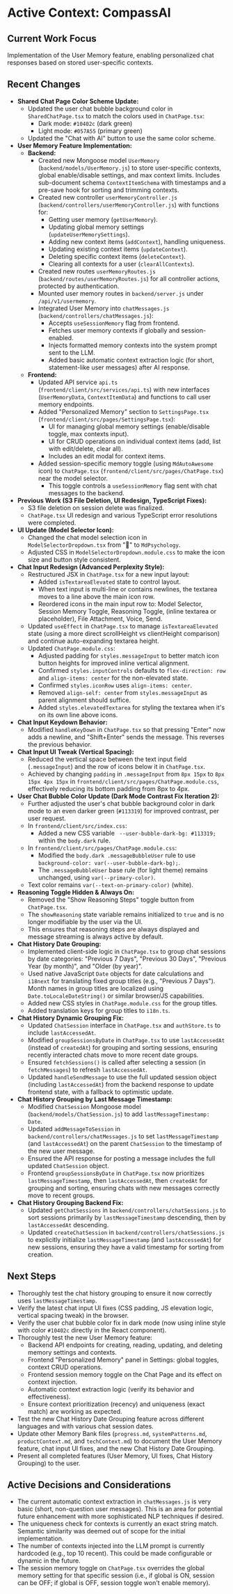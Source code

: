 # Active Context: CompassAI

## Current Work Focus
Implementation of the User Memory feature, enabling personalized chat responses based on stored user-specific contexts.

## Recent Changes
- **Shared Chat Page Color Scheme Update:**
    - Updated the user chat bubble background color in `SharedChatPage.tsx` to match the colors used in `ChatPage.tsx`:
        - Dark mode: `#10402c` (dark green)
        - Light mode: `#057A55` (primary green)
    - Updated the "Chat with AI" button to use the same color scheme.
- **User Memory Feature Implementation:**
    - **Backend:**
        - Created new Mongoose model `UserMemory` (`backend/models/UserMemory.js`) to store user-specific contexts, global enable/disable settings, and max context limits. Includes sub-document schema `ContextItemSchema` with timestamps and a pre-save hook for sorting and trimming contexts.
        - Created new controller `userMemoryController.js` (`backend/controllers/userMemoryController.js`) with functions for:
            - Getting user memory (`getUserMemory`).
            - Updating global memory settings (`updateUserMemorySettings`).
            - Adding new context items (`addContext`), handling uniqueness.
            - Updating existing context items (`updateContext`).
            - Deleting specific context items (`deleteContext`).
            - Clearing all contexts for a user (`clearAllContexts`).
        - Created new routes `userMemoryRoutes.js` (`backend/routes/userMemoryRoutes.js`) for all controller actions, protected by authentication.
        - Mounted user memory routes in `backend/server.js` under `/api/v1/usermemory`.
        - Integrated User Memory into `chatMessages.js` (`backend/controllers/chatMessages.js`):
            - Accepts `useSessionMemory` flag from frontend.
            - Fetches user memory contexts if globally and session-enabled.
            - Injects formatted memory contexts into the system prompt sent to the LLM.
            - Added basic automatic context extraction logic (for short, statement-like user messages) after AI response.
    - **Frontend:**
        - Updated API service `api.ts` (`frontend/client/src/services/api.ts`) with new interfaces (`UserMemoryData`, `ContextItemData`) and functions to call user memory endpoints.
        - Added "Personalized Memory" section to `SettingsPage.tsx` (`frontend/client/src/pages/SettingsPage.tsx`):
            - UI for managing global memory settings (enable/disable toggle, max contexts input).
            - UI for CRUD operations on individual context items (add, list with edit/delete, clear all).
            - Includes an edit modal for context items.
        - Added session-specific memory toggle (using `MdAutoAwesome` icon) to `ChatPage.tsx` (`frontend/client/src/pages/ChatPage.tsx`) near the model selector.
            - This toggle controls a `useSessionMemory` flag sent with chat messages to the backend.
- **Previous Work (S3 File Deletion, UI Redesign, TypeScript Fixes):**
    - S3 file deletion on session delete was finalized.
    - `ChatPage.tsx` UI redesign and various TypeScript error resolutions were completed.
- **UI Update (Model Selector Icon):**
    - Changed the chat model selection icon in `ModelSelectorDropdown.tsx` from "🤖" to `MdPsychology`.
    - Adjusted CSS in `ModelSelectorDropdown.module.css` to make the icon size and button style consistent.
- **Chat Input Redesign (Advanced Perplexity Style):**
    - Restructured JSX in `ChatPage.tsx` for a new input layout:
        - Added `isTextareaElevated` state to control layout.
        - When text input is multi-line or contains newlines, the textarea moves to a line above the main icon row.
        - Reordered icons in the main input row to: Model Selector, Session Memory Toggle, Reasoning Toggle, (inline textarea or placeholder), File Attachment, Voice, Send.
    - Updated `useEffect` in `ChatPage.tsx` to manage `isTextareaElevated` state (using a more direct scrollHeight vs clientHeight comparison) and continue auto-expanding textarea height.
    - Updated `ChatPage.module.css`:
        - Adjusted padding for `styles.messageInput` to better match icon button heights for improved inline vertical alignment.
        - Confirmed `styles.inputControls` defaults to `flex-direction: row` and `align-items: center` for the non-elevated state.
        - Confirmed `styles.iconRow` uses `align-items: center`.
        - Removed `align-self: center` from `styles.messageInput` as parent alignment should suffice.
        - Added `styles.elevatedTextarea` for styling the textarea when it's on its own line above icons.
- **Chat Input Keydown Behavior:**
    - Modified `handleKeyDown` in `ChatPage.tsx` so that pressing "Enter" now adds a newline, and "Shift+Enter" sends the message. This reverses the previous behavior.
- **Chat Input UI Tweak (Vertical Spacing):**
    - Reduced the vertical space between the text input field (`.messageInput`) and the row of icons below it in `ChatPage.tsx`.
    - Achieved by changing `padding` in `.messageInput` from `8px 15px` to `8px 15px 4px 15px` in `frontend/client/src/pages/ChatPage.module.css`, effectively reducing its bottom padding from 8px to 4px.
- **User Chat Bubble Color Update (Dark Mode Contrast Fix Iteration 2):**
    - Further adjusted the user's chat bubble background color in dark mode to an even darker green (`#113319`) for improved contrast, per user request.
    - In `frontend/client/src/index.css`:
        - Added a new CSS variable ` --user-bubble-dark-bg: #113319;` within the `body.dark` rule.
    - In `frontend/client/src/pages/ChatPage.module.css`:
        - Modified the `body.dark .messageBubbleUser` rule to use `background-color: var(--user-bubble-dark-bg);`.
        - The `.messageBubbleUser` base rule (for light theme) remains unchanged, using `var(--primary-color)`.
    - Text color remains `var(--text-on-primary-color)` (white).
- **Reasoning Toggle Hidden & Always On:**
    - Removed the "Show Reasoning Steps" toggle button from `ChatPage.tsx`.
    - The `showReasoning` state variable remains initialized to `true` and is no longer modifiable by the user via the UI.
    - This ensures that reasoning steps are always displayed and message streaming is always active by default.
- **Chat History Date Grouping:**
    - Implemented client-side logic in `ChatPage.tsx` to group chat sessions by date categories: "Previous 7 Days", "Previous 30 Days", "Previous Year (by month)", and "Older (by year)".
    - Used native JavaScript `Date` objects for date calculations and `i18next` for translating fixed group titles (e.g., "Previous 7 Days"). Month names in group titles are localized using `Date.toLocaleDateString()` or similar browser/JS capabilities.
    - Added new CSS styles in `ChatPage.module.css` for the group titles.
    - Added translation keys for group titles to `i18n.ts`.
- **Chat History Dynamic Grouping Fix:**
    - Updated `ChatSession` interface in `ChatPage.tsx` and `authStore.ts` to include `lastAccessedAt`.
    - Modified `groupSessionsByDate` in `ChatPage.tsx` to use `lastAccessedAt` (instead of `createdAt`) for grouping and sorting sessions, ensuring recently interacted chats move to more recent date groups.
    - Ensured `fetchSessions()` is called after selecting a session (in `fetchMessages`) to refresh `lastAccessedAt`.
    - Updated `handleSendMessage` to use the full updated session object (including `lastAccessedAt`) from the backend response to update frontend state, with a fallback to optimistic update.
- **Chat History Grouping by Last Message Timestamp:**
    - Modified `ChatSession` Mongoose model (`backend/models/ChatSession.js`) to add `lastMessageTimestamp: Date`.
    - Updated `addMessageToSession` in `backend/controllers/chatMessages.js` to set `lastMessageTimestamp` (and `lastAccessedAt`) on the parent `ChatSession` to the timestamp of the new user message.
    - Ensured the API response for posting a message includes the full updated `ChatSession` object.
    - Frontend `groupSessionsByDate` in `ChatPage.tsx` now prioritizes `lastMessageTimestamp`, then `lastAccessedAt`, then `createdAt` for grouping and sorting, ensuring chats with new messages correctly move to recent groups.
- **Chat History Grouping Backend Fix:**
    - Updated `getChatSessions` in `backend/controllers/chatSessions.js` to sort sessions primarily by `lastMessageTimestamp` descending, then by `lastAccessedAt` descending.
    - Updated `createChatSession` in `backend/controllers/chatSessions.js` to explicitly initialize `lastMessageTimestamp` (and `lastAccessedAt`) for new sessions, ensuring they have a valid timestamp for sorting from creation.

## Next Steps
- Thoroughly test the chat history grouping to ensure it now correctly uses `lastMessageTimestamp`.
- Verify the latest chat input UI fixes (CSS padding, JS elevation logic, vertical spacing tweak) in the browser.
- Verify the user chat bubble color fix in dark mode (now using inline style with color `#10402c` directly in the React component).
- Thoroughly test the new User Memory feature:
    - Backend API endpoints for creating, reading, updating, and deleting memory settings and contexts.
    - Frontend "Personalized Memory" panel in Settings: global toggles, context CRUD operations.
    - Frontend session memory toggle on the Chat Page and its effect on context injection.
    - Automatic context extraction logic (verify its behavior and effectiveness).
    - Ensure context prioritization (recency) and uniqueness (exact match) are working as expected.
- Test the new Chat History Date Grouping feature across different languages and with various chat session dates.
- Update other Memory Bank files (`progress.md`, `systemPatterns.md`, `productContext.md`, and `techContext.md`) to document the User Memory feature, chat input UI fixes, and the new Chat History Date Grouping.
- Present all completed features (User Memory, UI fixes, Chat History Grouping) to the user.

## Active Decisions and Considerations
- The current automatic context extraction in `chatMessages.js` is very basic (short, non-question user messages). This is an area for potential future enhancement with more sophisticated NLP techniques if desired.
- The uniqueness check for contexts is currently an exact string match. Semantic similarity was deemed out of scope for the initial implementation.
- The number of contexts injected into the LLM prompt is currently hardcoded (e.g., top 10 recent). This could be made configurable or dynamic in the future.
- The session memory toggle on `ChatPage.tsx` overrides the global memory setting for that specific session (i.e., if global is ON, session can be OFF; if global is OFF, session toggle won't enable memory).
